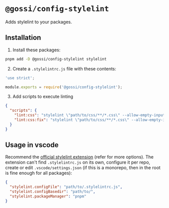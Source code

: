 # `@gossi/config-stylelint`

Adds stylelint to your packages.

## Installation

1) Install these packages:

```sh
pnpm add -D @gossi/config-stylelint stylelint
```

2) Create a `.stylelintrc.js` file with these contents:

```js
'use strict';

module.exports = require('@gossi/config-stylelint');
```

3) Add scripts to execute linting

```json
{
  "scripts": {
    "lint:css": "stylelint \"path/to/css/**/*.css\" --allow-empty-input --cache",
    "lint:css:fix": "stylelint \"path/to/css/**/*.css\" --allow-empty-input --fix",
  }
}
```

## Usage in vscode

Recommend the [official stylelint
extension](https://marketplace.visualstudio.com/items?itemName=stylelint.vscode-stylelint)
(refer for more options). The extension can't find `.stylelintrc.js` on its own,
configure it per repo, create or edit `.vscode/settings.json` (if this is a
monorepo, then in the root is fine enough for all packages):

```json
{
  "stylelint.configFile": "path/to/.stylelintrc.js",
  "stylelint.configBasedir": "path/to/",
  "stylelint.packageManager": "pnpm"
}
```
